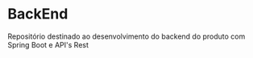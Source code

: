 # BackEnd
Repositório destinado ao desenvolvimento do backend do produto com Spring Boot e API's Rest
